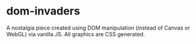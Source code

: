 # dom-invaders
A nostalgia piece created using DOM manipulation (instead of Canvas or WebGL) via vanilla JS. All graphics are CSS generated.
